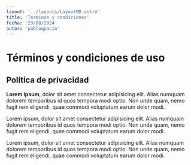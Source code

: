 ```yaml
---
layout: '../layouts/LayoutMD.astro'
title: 'Terminos y condiciones'
fecha: '29/08/2024'
autor: 'pabloqpacin'
---
```



# Términos y condiciones de uso

## Política de privacidad

**Lorem ipsum**, dolor sit amet consectetur adipisicing elit. Alias numquam dolorem temporibus id quos tempora modi optio. Non unde quam, nemo fugit rem eligendi, quae commodi voluptatum earum dolor modi.

Lorem ipsum, dolor sit amet consectetur adipisicing elit. Alias numquam dolorem temporibus id quos tempora modi optio. Non unde quam, nemo fugit rem eligendi, quae commodi voluptatum earum dolor modi.

Lorem ipsum, dolor sit amet consectetur adipisicing elit. Alias numquam dolorem temporibus id quos tempora modi optio. Non unde quam, nemo fugit rem eligendi, quae commodi voluptatum earum dolor modi.
